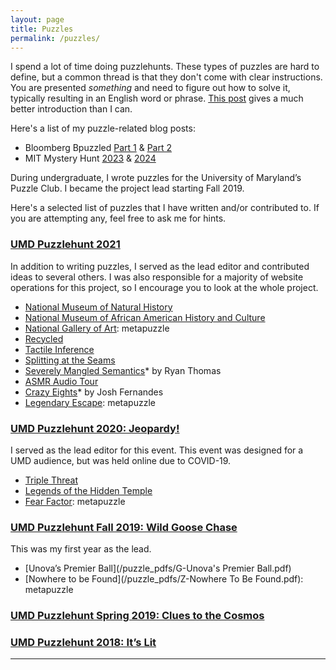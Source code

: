 ```yaml
---
layout: page
title: Puzzles
permalink: /puzzles/
---
```

I spend a lot of time doing puzzlehunts. These types of puzzles are hard to define, but a common thread is that they don't come with clear instructions. You are presented *something* and need to figure out how to solve it, typically resulting in an English word or phrase. [This post][puzzle-intro] gives a much better introduction than I can.

Here's a list of my puzzle-related blog posts:

* Bloomberg Bpuzzled [Part 1][bpuzzled-1] & [Part 2][bpuzzled-2]
* MIT Mystery Hunt [2023](https://www.dawsondo.net/puzzle/2023/01/21/mystery-hunt-2023-recap.html) & [2024](https://www.dawsondo.net/puzzle/2024/02/19/mystery-hunt-2024-recap.html)

During undergraduate, I wrote puzzles for the University of Maryland’s Puzzle Club. I became the project lead starting Fall 2019.

Here's a selected list of puzzles that I have written and/or contributed to. If you are attempting any, feel free to ask me for hints.

### [UMD Puzzlehunt 2021][umdpuzzle]

In addition to writing puzzles, I served as the lead editor and contributed ideas to several others. I was also responsible for a majority of website operations for this project,  so I encourage you to look at the whole project.

*  [National Museum of Natural History](https://2021.umdpuzzle.club/puzzle/natural-history)
*  [National Museum of African American History and Culture](https://2021.umdpuzzle.club/puzzle/african-american-history)
*  [National Gallery of Art](https://2021.umdpuzzle.club/puzzle/national-gallery-of-art): metapuzzle
*  [Recycled](https://2021.umdpuzzle.club/puzzle/recycled)
*  [Tactile Inference](https://2021.umdpuzzle.club/puzzle/tactile-inference)
*  [Splitting at the Seams](https://2021.umdpuzzle.club/puzzle/splitting-at-the-seams)
*  [Severely Mangled Semantics](https://2021.umdpuzzle.club/puzzle/severely-mangled-semantics)* by Ryan Thomas
*  [ASMR Audio Tour](https://2021.umdpuzzle.club/puzzle/asmr-audio-tour)
*  [Crazy Eights](https://2021.umdpuzzle.club/puzzle/crazy-eights)* by Josh Fernandes
*  [Legendary Escape](https://2021.umdpuzzle.club/puzzle/legendary-escape): metapuzzle

### [UMD Puzzlehunt 2020: Jeopardy!](https://drive.google.com/drive/folders/1VcH7XzY30LWlpD3UgnycmGgP4DbT_BN6)

I served as the lead editor for this event. This event was designed for a UMD audience, but was held online due to COVID-19.

*  [Triple Threat](/puzzle_pdfs/TripleThreat.pdf)
*  [Legends of the Hidden Temple](/puzzle_pdfs/LegendsoftheHiddenTemple.pdf)
*  [Fear Factor](/puzzle_pdfs/FearFactor.pdf): metapuzzle

### [UMD Puzzlehunt Fall 2019: Wild Goose Chase](https://drive.google.com/drive/folders/1viXhtaLGz_XC8cUjs0hlgNRWvTdo6uQY)

This was my first year as the lead.
*  [Unova’s Premier Ball](/puzzle_pdfs/G-Unova's Premier Ball.pdf)
*  [Nowhere to be Found](/puzzle_pdfs/Z-Nowhere To Be Found.pdf): metapuzzle


### [UMD Puzzlehunt Spring 2019: Clues to the Cosmos](https://drive.google.com/drive/folders/1aHD4BWdTpdRAOn7aeA9icxIRUr_ORsgh)

### [UMD Puzzlehunt 2018: It’s Lit](https://drive.google.com/drive/folders/17BFiIPvTRPqBFKyh74vmUrjn0T8YMXuF)

[puzzle-intro]: https://blog.vero.site/post/puzzlehunts
[bpuzzled-1]: https://www.dawsondo.net/puzzle/2022/09/07/bpuzzled-recap-p1.html
[bpuzzled-2]: https://www.dawsondo.net/puzzle/2022/09/07/bpuzzled-recap-p2.html

[umdpuzzle]: https://2021.umdpuzzle.club/

---------
